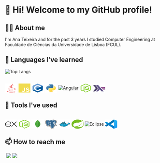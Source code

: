 # 👋 Hi! Welcome to my GitHub profile!
## 👨‍💻 About me
  I'm Ana Teixeira and for the past 3 years I studied Computer Engineering at Faculdade de Ciências da Universidade de Lisboa (FCUL).

## 🌱 Languages I've learned

![Top Langs](https://github-readme-stats.vercel.app/api/top-langs/?username=AnaLiliaTeixeira&layout=compact)

<div style="display: inline_block"><br>
  <a href="https://www.java.com/pt-BR/" target="_blank"><img align="center" alt="Java" height="30" width="40" src="https://raw.githubusercontent.com/devicons/devicon/master/icons/java/java-plain.svg"></a>
  <a href="https://www.w3schools.com/js/" target="_blank"><img align="center" alt="JavaScript" height="30" width="40" src="https://raw.githubusercontent.com/devicons/devicon/master/icons/javascript/javascript-plain.svg"></a>
  <a href="https://www.java.com/pt-BR/" target="_blank"><img align="center" alt="C" height="30" width="40" src="https://raw.githubusercontent.com/devicons/devicon/master/icons/c/c-original.svg"></a>
  <a href="https://www.python.org" target="_blank"><img align="center" alt="Python" height="30" width="40" src="https://raw.githubusercontent.com/devicons/devicon/master/icons/python/python-original.svg"></a>
  <a href="https://angular.io" target="_blank"><img align="center" alt="Angular" height="30" width="40" 
src="https://simpleicons.org/icons/angular.svg"></a>
  <a href="https://nodejs.org/en" target="_blank"><img align="center" alt="Node.js" height="30" width="40" src="https://raw.githubusercontent.com/devicons/devicon/master/icons/nodejs/nodejs-original.svg"></a>
  <a href="https://www.haskell.org" target="_blank"><img align="center" alt="Haskell" height="30" width="40" src="https://raw.githubusercontent.com/devicons/devicon/master/icons/haskell/haskell-original.svg"></a>
</div>

## 🔧 Tools I've used
  <div style="display: inline_block"><br>
  <a href="https://developer.mozilla.org/en-US/docs/Learn/Server-side/Express_Nodejs/Introduction" target="_blank"> <img align="center" alt="Express" height="30" width="40" src="https://raw.githubusercontent.com/devicons/devicon/master/icons/express/express-original.svg"></a>
  <img align="center" alt="Node.js" height="30" width="40" src="https://raw.githubusercontent.com/devicons/devicon/master/icons/nodejs/nodejs-original.svg">
  <img align="center" alt="MongoDB" height="30" width="40" src="https://raw.githubusercontent.com/devicons/devicon/master/icons/mongodb/mongodb-original.svg">
  <img align="center" alt="PostgreSQL" height="30" width="40" src="https://raw.githubusercontent.com/devicons/devicon/master/icons/postgresql/postgresql-original.svg">
  <img align="center" alt="Docker" height="30" width="40" src="https://raw.githubusercontent.com/devicons/devicon/master/icons/docker/docker-original.svg">
  <img align="center" alt="Spring Boot" height="30" width="40" src="https://raw.githubusercontent.com/devicons/devicon/master/icons/spring/spring-original.svg">
  <img align="center" alt="Eclipse" height="30" width="40" src="https://simpleicons.org/icons/eclipseide.svg">
  <img align="center" alt="Visual Studio Code" height="30" width="40" src="https://raw.githubusercontent.com/devicons/devicon/master/icons/vscode/vscode-original.svg">

</div>


## 📫 How to reach me

<div> 
 <a href="https://discord.gg/wagxzStdcR" target="_blank"><img srcdc="https://img.shields.io/badge/Discord-7289DA?style=for-the-badge&logo=discord&logoColor=white" target="_blank"></a> 
  <a href = "mailto:ana.lilia.teixeira@gmail.com"><img src="https://img.shields.io/badge/-Gmail-%23333?style=for-the-badge&logo=gmail&logoColor=white" target="_blank"></a>
  <a href="https://www.linkedin.com/in/ana-teixeira-801915249/ bvcd" target="_blank"><img src="https://img.shields.io/badge/-LinkedIn-%230077B5?style=for-the-badge&logo=linkedin&logoColor=white" target="_blank"></a> 
  
</div>


